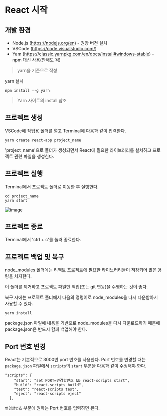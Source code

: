 # React 시작
## 개발 환경
* Node.js (https://nodejs.org/en) - 권장 버전 설치
* VSCode (https://code.visualstudio.com/)
* Yam (https://classic.yarnpkg.com/en/docs/install#windows-stable) - npm 대신 사용(안해도 됨)
> yarn을 기준으로 작성

yarn 설치
```
npm install --g yarn
```
> Yarn 사이트의 install 참조

## 프로젝트 생성
VSCode에 작업용 폴더를 열고 Terminal에 다음과 같이 입력한다.
```
yarn create react-app project_name
```

'project_name'으로 폴더가 생성되면서 React에 필요한 라이브러리를 설치하고 프로젝트 관련 파일을 생성한다.

## 프로젝트 실행
Terminal에서 프로젝트 폴더로 이동한 후 실행한다.
```
cd project_name
yarn start
```

![image](https://github.com/tiblo/React_edu/assets/34559256/1515e326-2eaf-4037-a839-89faede62f8e)


## 프로젝트 종료
Terminal에서 'ctrl + c'를 눌러 종료한다.

## 프로젝트 백업 및 복구
node_modules 폴더에는 리액트 프로젝트에 필요한 라이브러리들이 저장되어 많은 용량을 차지한다.

이 폴더를 제거하고 프로젝트 파일만 백업(또는 git 연동)을 수행하는 것이 좋다.

복구 시에는 프로젝트 폴더에서 다음의 명령어로 node_modules을 다시 다운받아서 사용할 수 있다.
```
yarn install
```

package.json 파일에 내용을 기반으로 node_modules을 다시 다운로드하기 때문에 package.json은 반드시 함께 백업해야 한다.

## Port 번호 변경
React는 기본적으로 3000번 port 번호를 사용한다. Port 번호를 변경할 때는 ``package.json`` 파일에서 ``scripts``의 ``start`` 부분을 다음과 같이 수정해야 한다.

```
"scripts": {
    "start": "set PORT=변경할번호 && react-scripts start",
    "build": "react-scripts build",
    "test": "react-scripts test",
    "eject": "react-scripts eject"
  },
```
``변경할번호`` 부분에 원하는 Port 번호를 입력하면 된다.



